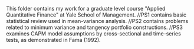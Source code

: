 This folder contains my work for a graduate level course "Applied Quantitative Finance" at Yale School of Management.
//PS1 contains basic statistical review used in mean-variance analysis.
//PS2 contains problems related to minimum variance and tangency portfolio constructions.
//PS3 examines CAPM model assumptions by cross-sectional and time-series tests, as demonstrated in Fama (1992). 
